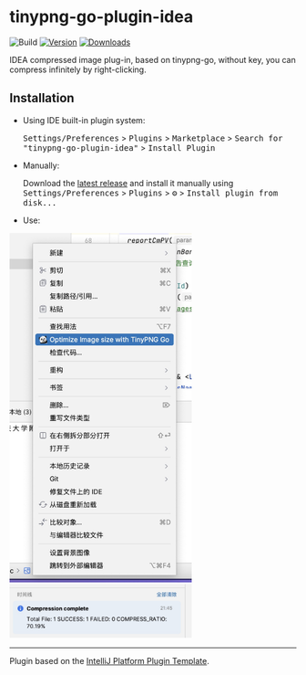 <!-- Plugin description -->

# tinypng-go-plugin-idea

![Build](https://github.com/mushan0x0/tinypng-go-plugin-idea/workflows/Build/badge.svg)
[![Version](https://img.shields.io/jetbrains/plugin/v/PLUGIN_ID.svg)](https://plugins.jetbrains.com/plugin/PLUGIN_ID)
[![Downloads](https://img.shields.io/jetbrains/plugin/d/PLUGIN_ID.svg)](https://plugins.jetbrains.com/plugin/PLUGIN_ID)

IDEA compressed image plug-in, based on tinypng-go, without key, you can compress infinitely by right-clicking.

## Installation

- Using IDE built-in plugin system:
  
  <kbd>Settings/Preferences</kbd> > <kbd>Plugins</kbd> > <kbd>Marketplace</kbd> > <kbd>Search for "tinypng-go-plugin-idea"</kbd> >
  <kbd>Install Plugin</kbd>
  
- Manually:

  Download the [latest release](https://github.com/mushan0x0/tinypng-go-plugin-idea/releases/latest) and install it manually using
  <kbd>Settings/Preferences</kbd> > <kbd>Plugins</kbd> > <kbd>⚙️</kbd> > <kbd>Install plugin from disk...</kbd>

- Use: 

<img width="320" src="./menu.jpg">

<img width="320" src="./result.jpg">

---
Plugin based on the [IntelliJ Platform Plugin Template][template].

[template]: https://github.com/JetBrains/intellij-platform-plugin-template

<!-- Plugin description end -->
